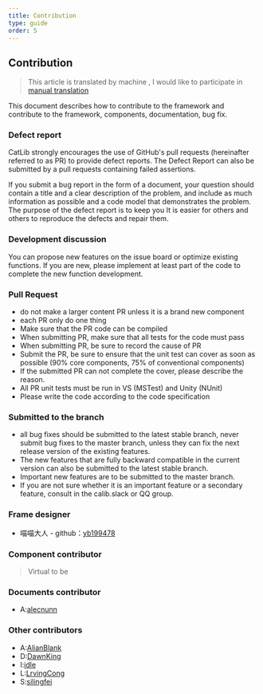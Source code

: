 ```yaml
---
title: Contribution
type: guide
order: 5
---
```


## Contribution

> This article is translated by machine , I would like to participate in [manual translation](https://github.com/catlib/en.catlib.io/blob/master/src/v1/guide/contribution.md)

This document describes how to contribute to the framework and contribute to the framework, components, documentation, bug fix.

### Defect report

CatLib strongly encourages the use of GitHub's pull requests (hereinafter referred to as PR) to provide defect reports. The Defect Report can also be submitted by a pull requests containing failed assertions.

If you submit a bug report in the form of a document, your question should contain a title and a clear description of the problem, and include as much information as possible and a code model that demonstrates the problem. The purpose of the defect report is to keep you It is easier for others and others to reproduce the defects and repair them.

### Development discussion

You can propose new features on the issue board or optimize existing functions. If you are new, please implement at least part of the code to complete the new function development.

### Pull Request

- do not make a larger content PR unless it is a brand new component
- each PR only do one thing
- Make sure that the PR code can be compiled
- When submitting PR, make sure that all tests for the code must pass
- When submitting PR, be sure to record the cause of PR
- Submit the PR, be sure to ensure that the unit test can cover as soon as possible (90% core components, 75% of conventional components)
- If the submitted PR can not complete the cover, please describe the reason.
- All PR unit tests must be run in VS (MSTest) and Unity (NUnit)
- Please write the code according to the code specification

### Submitted to the branch

- all bug fixes should be submitted to the latest stable branch, never submit bug fixes to the master branch, unless they can fix the next release version of the existing features.
- The new features that are fully backward compatible in the current version can also be submitted to the latest stable branch.
- Important new features are to be submitted to the master branch.
- If you are not sure whether it is an important feature or a secondary feature, consult in the calib.slack or QQ group.

### Frame designer

- 喵喵大人 - github：[yb199478](https://github.com/yb199478)

### Component contributor

> Virtual to be

### Documents contributor

- A:[alecnunn](https://github.com/alecnunn)

### Other contributors

- A:[AlianBlank](https://github.com/AlianBlank)
- D:[DawnKing](https://github.com/DawnKing)
- I:[idle](https://github.com/views63)
- L:[LrvingCong](https://github.com/LrvingCong)
- S:[silingfei](https://github.com/silingfei)

